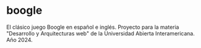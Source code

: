 # boogle
El clásico juego Boogle en español e inglés. Proyecto para la materia "Desarrollo y Arquitecturas web" de la Universidad Abierta Interamericana. Año 2024.
